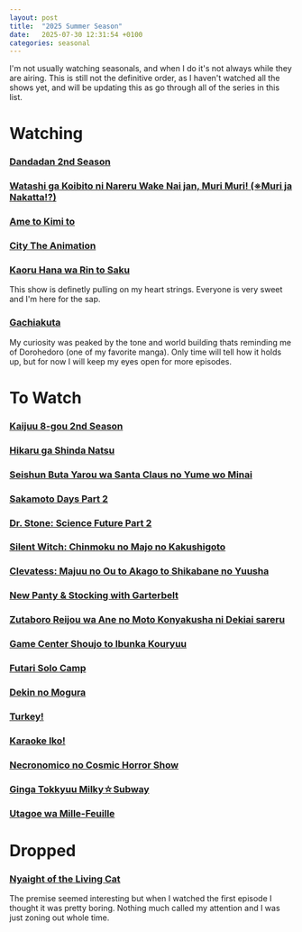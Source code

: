 ```yaml
---
layout: post
title:  "2025 Summer Season"
date:   2025-07-30 12:31:54 +0100
categories: seasonal
---
```

I'm not usually watching seasonals, and when I do it's not always while they are airing.
This is still not the definitive order, as I haven't watched all the shows yet, and will be updating this as go through all of the series in this list.

# Watching

### [Dandadan 2nd Season](https://myanimelist.net/anime/60543/Dandadan_2nd_Season)
### [Watashi ga Koibito ni Nareru Wake Nai jan, Muri Muri! (※Muri ja Nakatta!?)](https://myanimelist.net/anime/60326/Watashi_ga_Koibito_ni_Nareru_Wake_Nai_jan_Muri_Muri_%E2%80%BBMuri_ja_Nakatta)
### [Ame to Kimi to](https://myanimelist.net/anime/59619/Ame_to_Kimi_to)
### [City The Animation](https://myanimelist.net/anime/59898/City_The_Animation)
### [Kaoru Hana wa Rin to Saku](https://myanimelist.net/anime/59845/Kaoru_Hana_wa_Rin_to_Saku)
This show is definetly pulling on my heart strings. Everyone is very sweet and I'm here for the sap.
### [Gachiakuta](https://myanimelist.net/anime/59062/Gachiakuta)
My curiosity was peaked by the tone and world building thats reminding me of Dorohedoro (one of my favorite manga). Only time will tell how it holds up, but for now I will keep my eyes open for more episodes.

# To Watch
### [Kaijuu 8-gou 2nd Season](https://myanimelist.net/anime/59177/Kaijuu_8-gou_2nd_Season)
### [Hikaru ga Shinda Natsu](https://myanimelist.net/anime/58913/Hikaru_ga_Shinda_Natsu)
### [Seishun Buta Yarou wa Santa Claus no Yume wo Minai](https://myanimelist.net/anime/57433/Seishun_Buta_Yarou_wa_Santa_Claus_no_Yume_wo_Minai)
### [Sakamoto Days Part 2](https://myanimelist.net/anime/60285/Sakamoto_Days_Part_2)
### [Dr. Stone: Science Future Part 2](https://myanimelist.net/anime/61322/Dr_Stone__Science_Future_Part_2)
### [Silent Witch: Chinmoku no Majo no Kakushigoto](https://myanimelist.net/anime/59459/Silent_Witch__Chinmoku_no_Majo_no_Kakushigoto)
### [Clevatess: Majuu no Ou to Akago to Shikabane no Yuusha](https://myanimelist.net/anime/59205/Clevatess__Majuu_no_Ou_to_Akago_to_Shikabane_no_Yuusha)
### [New Panty & Stocking with Garterbelt](https://myanimelist.net/anime/52293/New_Panty___Stocking_with_Garterbelt)
### [Zutaboro Reijou wa Ane no Moto Konyakusha ni Dekiai sareru](https://myanimelist.net/anime/59421/Zutaboro_Reijou_wa_Ane_no_Moto_Konyakusha_ni_Dekiai_sareru)
### [Game Center Shoujo to Ibunka Kouryuu](https://myanimelist.net/anime/59689/Game_Center_Shoujo_to_Ibunka_Kouryuu)
### [Futari Solo Camp](https://myanimelist.net/anime/60665/Futari_Solo_Camp)
### [Dekin no Mogura](https://myanimelist.net/anime/60315/Dekin_no_Mogura)
### [Turkey!](https://myanimelist.net/anime/54028/Turkey)
### [Karaoke Iko!]( https://myanimelist.net/anime/60131/Karaoke_Iko)
### [Necronomico no Cosmic Horror Show](https://myanimelist.net/anime/60505/Necronomico_no_Cosmic_Horror_Show)
### [Ginga Tokkyuu Milky☆Subway](https://myanimelist.net/anime/61274/Ginga_Tokkyuu_Milky%E2%98%86Subway)
### [Utagoe wa Mille-Feuille](https://myanimelist.net/anime/55689/Utagoe_wa_Mille-Feuille)

# Dropped
### [Nyaight of the Living Cat](https://myanimelist.net/anime/58197/Nyaight_of_the_Living_Cat)
The premise seemed interesting but when I watched the first episode I thought it was pretty boring. Nothing much called my attention and I was just zoning out whole time.



